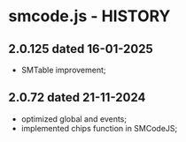 ﻿smcode.js - HISTORY
===================
2.0.125 dated 16-01-2025
------------------------
- SMTable improvement;

2.0.72 dated 21-11-2024
-----------------------
- optimized global and events;
- implemented chips function in SMCodeJS;

